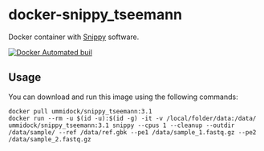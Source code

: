 # docker-snippy_tseemann

Docker container with [Snippy](https://github.com/tseemann/snippy) software.

[![Docker Automated buil](https://img.shields.io/docker/automated/jrottenberg/ffmpeg.svg)](https://hub.docker.com/r/ummidock/bionode-ncbi/)

Usage
-----

You can download and run this image using the following commands:

    docker pull ummidock/snippy_tseemann:3.1
    docker run --rm -u $(id -u):$(id -g) -it -v /local/folder/data:/data/ ummidock/snippy_tseemann:3.1 snippy --cpus 1 --cleanup --outdir /data/sample/ --ref /data/ref.gbk --pe1 /data/sample_1.fastq.gz --pe2 /data/sample_2.fastq.gz
